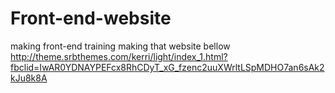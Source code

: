 # Front-end-website
making front-end training
making that website bellow
http://theme.srbthemes.com/kerri/light/index_1.html?fbclid=IwAR0YDNAYPEFcx8RhCDyT_xG_fzenc2uuXWrltLSpMDHO7an6sAk2kJu8k8A
